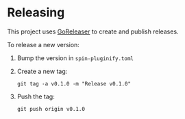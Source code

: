 # Releasing

This project uses [GoReleaser](https://goreleaser.com/) to create and publish releases.

To release a new version:

1. Bump the version in `spin-pluginify.toml`
2. Create a new tag:
   ```
   git tag -a v0.1.0 -m "Release v0.1.0"
   ```

3. Push the tag:
   ```
   git push origin v0.1.0
   ```
